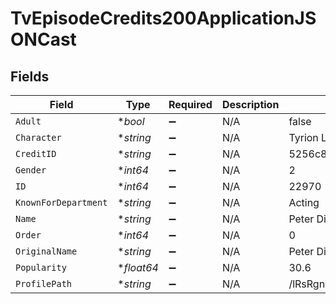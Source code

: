 # TvEpisodeCredits200ApplicationJSONCast


## Fields

| Field                            | Type                             | Required                         | Description                      | Example                          |
| -------------------------------- | -------------------------------- | -------------------------------- | -------------------------------- | -------------------------------- |
| `Adult`                          | **bool*                          | :heavy_minus_sign:               | N/A                              | false                            |
| `Character`                      | **string*                        | :heavy_minus_sign:               | N/A                              | Tyrion Lannister                 |
| `CreditID`                       | **string*                        | :heavy_minus_sign:               | N/A                              | 5256c8b219c2956ff6047cd8         |
| `Gender`                         | **int64*                         | :heavy_minus_sign:               | N/A                              | 2                                |
| `ID`                             | **int64*                         | :heavy_minus_sign:               | N/A                              | 22970                            |
| `KnownForDepartment`             | **string*                        | :heavy_minus_sign:               | N/A                              | Acting                           |
| `Name`                           | **string*                        | :heavy_minus_sign:               | N/A                              | Peter Dinklage                   |
| `Order`                          | **int64*                         | :heavy_minus_sign:               | N/A                              | 0                                |
| `OriginalName`                   | **string*                        | :heavy_minus_sign:               | N/A                              | Peter Dinklage                   |
| `Popularity`                     | **float64*                       | :heavy_minus_sign:               | N/A                              | 30.6                             |
| `ProfilePath`                    | **string*                        | :heavy_minus_sign:               | N/A                              | /lRsRgnksAhBRXwAB68MFjmTtLrk.jpg |